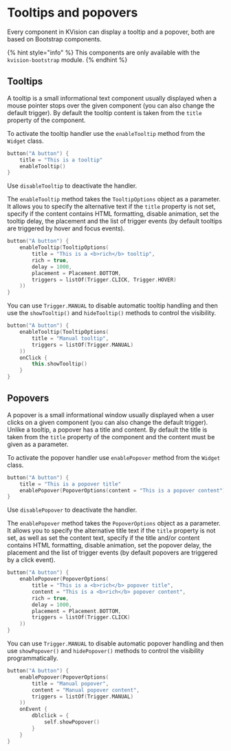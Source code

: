 # Tooltips and popovers

Every component in KVision can display a tooltip and a popover, both are based on Bootstrap components.

{% hint style="info" %}
This components are only available with the `kvision-bootstrap` module.
{% endhint %}

## Tooltips

A tooltip is a small informational text component usually displayed when a mouse pointer stops over the given component \(you can also change the default trigger\). By default the tooltip content is taken from the `title` property of the component.

To activate the tooltip handler use the `enableTooltip` method from the `Widget` class.

```kotlin
button("A button") {
    title = "This is a tooltip"
    enableTooltip()
}
```

Use `disableTooltip` to deactivate the handler.

The `enableTooltip` method takes the `TooltipOptions` object as a parameter. It allows you to specify the alternative text if the `title` property is not set, specify if the content contains HTML formatting, disable animation, set the tooltip delay, the placement and the list of trigger events \(by default tooltips are triggered by hover and focus events\).

```kotlin
button("A button") {
    enableTooltip(TooltipOptions(
        title = "This is a <b>rich</b> tooltip",
        rich = true,
        delay = 1000,
        placement = Placement.BOTTOM,
        triggers = listOf(Trigger.CLICK, Trigger.HOVER)
    ))
}
```

You can use `Trigger.MANUAL` to disable automatic tooltip handling and then use the `showTooltip()` and `hideTooltip()` methods to control the visibility.

```kotlin
button("A button") {
    enableTooltip(TooltipOptions(
        title = "Manual tooltip",
        triggers = listOf(Trigger.MANUAL)
    ))
    onClick {
        this.showTooltip()
    }    
}
```

## Popovers

A popover is a small informational window usually displayed when a user clicks on a given component \(you can also change the default trigger\). Unlike a tooltip, a popover has a title and content. By default the title is taken from the `title` property of the component and the content must be given as a parameter.

To activate the popover handler use `enablePopover` method from the `Widget` class.

```kotlin
button("A button") {
    title = "This is a popover title"
    enablePopover(PopoverOptions(content = "This is a popover content"))
}
```

Use `disablePopover` to deactivate the handler.

The `enablePopover` method takes the `PopoverOptions` object as a parameter. It allows you to specify the alternative title text if the `title` property is not set, as well as set the content text, specify if the title and/or content contains HTML formatting, disable animation, set the popover delay, the placement and the list of trigger events \(by default popovers are triggered by a click event\).

```kotlin
button("A button") {
    enablePopover(PopoverOptions(
        title = "This is a <b>rich</b> popover title",
        content = "This is a <b>rich</b> popover content",
        rich = true,
        delay = 1000,
        placement = Placement.BOTTOM,
        triggers = listOf(Trigger.CLICK)
    ))
}
```

You can use `Trigger.MANUAL` to disable automatic popover handling and then use `showPopover()` and `hidePopover()` methods to control the visibility programmatically.

```kotlin
button("A button") {
    enablePopover(PopoverOptions(
        title = "Manual popover",
        content = "Manual popover content",
        triggers = listOf(Trigger.MANUAL)
    ))
    onEvent {
        dblclick = {
            self.showPopover()
        }
    }
}
```

